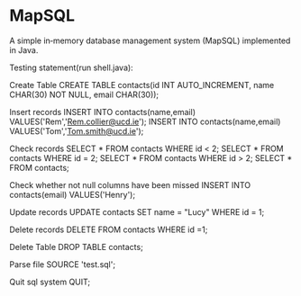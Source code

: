 # MapSQL
A simple in‐memory database management system (MapSQL) implemented in Java.

Testing statement(run shell.java):

Create Table
CREATE TABLE contacts(id INT AUTO_INCREMENT, name CHAR(30) NOT NULL, email CHAR(30));

Insert records
INSERT INTO contacts(name,email) VALUES('Rem','Rem.collier@ucd.ie');
INSERT INTO contacts(name,email) VALUES('Tom','Tom.smith@ucd.ie');

Check records
SELECT * FROM contacts WHERE id < 2;
SELECT * FROM contacts WHERE id = 2;
SELECT * FROM contacts WHERE id > 2;
SELECT * FROM contacts;

Check whether not null columns have been missed
INSERT INTO contacts(email) VALUES('Henry');

Update records
UPDATE contacts SET name = "Lucy" WHERE id = 1;

Delete records
DELETE FROM contacts WHERE id =1;

Delete Table
DROP TABLE contacts;

Parse file
SOURCE 'test.sql';

Quit sql system
QUIT;
